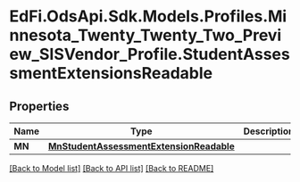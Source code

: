 # EdFi.OdsApi.Sdk.Models.Profiles.Minnesota_Twenty_Twenty_Two_Preview_SISVendor_Profile.StudentAssessmentExtensionsReadable
## Properties

Name | Type | Description | Notes
------------ | ------------- | ------------- | -------------
**MN** | [**MnStudentAssessmentExtensionReadable**](MnStudentAssessmentExtensionReadable.md) |  | [optional] 

[[Back to Model list]](../README.md#documentation-for-models) [[Back to API list]](../README.md#documentation-for-api-endpoints) [[Back to README]](../README.md)

